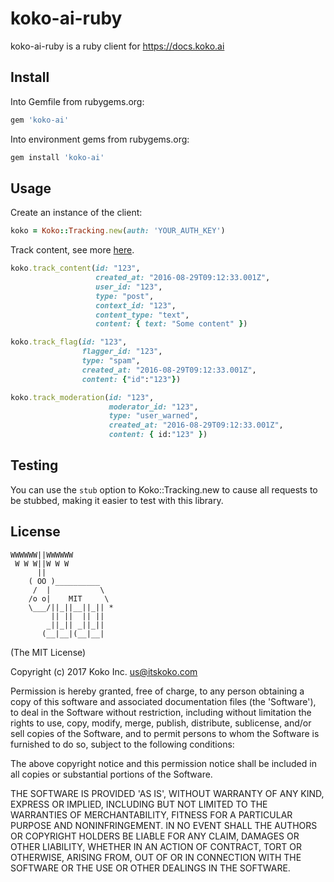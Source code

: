 koko-ai-ruby
==============

koko-ai-ruby is a ruby client for https://docs.koko.ai

## Install

Into Gemfile from rubygems.org:
```ruby
gem 'koko-ai'
```

Into environment gems from rubygems.org:
```ruby
gem install 'koko-ai'
```

## Usage

Create an instance of the client:
```ruby
koko = Koko::Tracking.new(auth: 'YOUR_AUTH_KEY')
```

Track content, see more [here](https://docs.koko.ai/#track-endpoints).
```ruby
koko.track_content(id: "123",
                   created_at: "2016-08-29T09:12:33.001Z",
                   user_id: "123",
                   type: "post",
                   context_id: "123",
                   content_type: "text",
                   content: { text: "Some content" })

koko.track_flag(id: "123",
                flagger_id: "123",
                type: "spam",
                created_at: "2016-08-29T09:12:33.001Z",
                content: {"id":"123"})

koko.track_moderation(id: "123",
                      moderator_id: "123",
                      type: "user_warned",
                      created_at: "2016-08-29T09:12:33.001Z",
                      content: { id:"123" })

```

## Testing

You can use the `stub` option to Koko::Tracking.new to cause all requests to be stubbed, making it easier to test with this library.

## License

```
WWWWWW||WWWWWW
 W W W||W W W
      ||
    ( OO )__________
     /  |           \
    /o o|    MIT     \
    \___/||_||__||_|| *
         || ||  || ||
        _||_|| _||_||
       (__|__|(__|__|
```

(The MIT License)

Copyright (c) 2017 Koko Inc. <us@itskoko.com>

Permission is hereby granted, free of charge, to any person obtaining a copy of this software and associated documentation files (the 'Software'), to deal in the Software without restriction, including without limitation the rights to use, copy, modify, merge, publish, distribute, sublicense, and/or sell copies of the Software, and to permit persons to whom the Software is furnished to do so, subject to the following conditions:

The above copyright notice and this permission notice shall be included in all copies or substantial portions of the Software.

THE SOFTWARE IS PROVIDED 'AS IS', WITHOUT WARRANTY OF ANY KIND, EXPRESS OR IMPLIED, INCLUDING BUT NOT LIMITED TO THE WARRANTIES OF MERCHANTABILITY, FITNESS FOR A PARTICULAR PURPOSE AND NONINFRINGEMENT. IN NO EVENT SHALL THE AUTHORS OR COPYRIGHT HOLDERS BE LIABLE FOR ANY CLAIM, DAMAGES OR OTHER LIABILITY, WHETHER IN AN ACTION OF CONTRACT, TORT OR OTHERWISE, ARISING FROM, OUT OF OR IN CONNECTION WITH THE SOFTWARE OR THE USE OR OTHER DEALINGS IN THE SOFTWARE.

